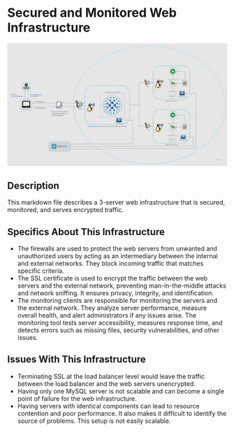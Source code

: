 # Secured and Monitored Web Infrastructure

![Image of a secured and monitored infrastructure](2-secured_and_monitored_web_infrastructure.jpg)

## Description

This markdown file describes a 3-server web infrastructure that is secured, monitored, and serves encrypted traffic.

## Specifics About This Infrastructure

- The firewalls are used to protect the web servers from unwanted and unauthorized users by acting as an intermediary between the internal and external networks. They block incoming traffic that matches specific criteria.
- The SSL certificate is used to encrypt the traffic between the web servers and the external network, preventing man-in-the-middle attacks and network sniffing. It ensures privacy, integrity, and identification.
- The monitoring clients are responsible for monitoring the servers and the external network. They analyze server performance, measure overall health, and alert administrators if any issues arise. The monitoring tool tests server accessibility, measures response time, and detects errors such as missing files, security vulnerabilities, and other issues.

## Issues With This Infrastructure

- Terminating SSL at the load balancer level would leave the traffic between the load balancer and the web servers unencrypted.
- Having only one MySQL server is not scalable and can become a single point of failure for the web infrastructure.
- Having servers with identical components can lead to resource contention and poor performance. It also makes it difficult to identify the source of problems. This setup is not easily scalable.
